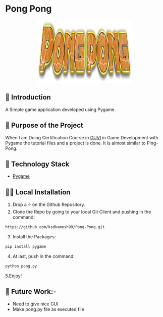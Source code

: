 # Pong Pong

<p align="center">
  <a href="https://github.com/ksdkamesh99/Pong-Pong">
    <img src="Pong-pong.png" alt="Logo" width="300" height="200">
  </a>

## 📌 Introduction
A Simple game application developed using Pygame.
## 🎯 Purpose of the Project
When I am Doing Certification Course in [GUVI](https://www.guvi.in/) in Game Development with Pygame the tutorial files and a project is done.
It is almost similar to Ping-Pong.
## 🏁 Technology Stack

* [Pygame](https://www.pygame.org/)
## 🏃‍♂️ Local Installation

1. Drop a ⭐ on the Github Repository. 
2. Clone the Repo by going to your local Git Client and pushing in the command: 

```sh
https://github.com/ksdkamesh99/Pong-Pong.git
```

3. Install the Packages: 
```sh
pip install pygame
```

4. At last, push in the command:
```sh
python pong.py
```

5.Enjoy!
## 📌 Future Work:-
* Need to give nice GUI
* Make pong.py file as executed file

